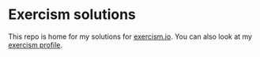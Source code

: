 Exercism solutions
==================

This repo is home for my solutions for [exercism.io](http://www.exercism.io).
You can also look at my [exercism profile](http://www.exercism.io/mhbielecki).
